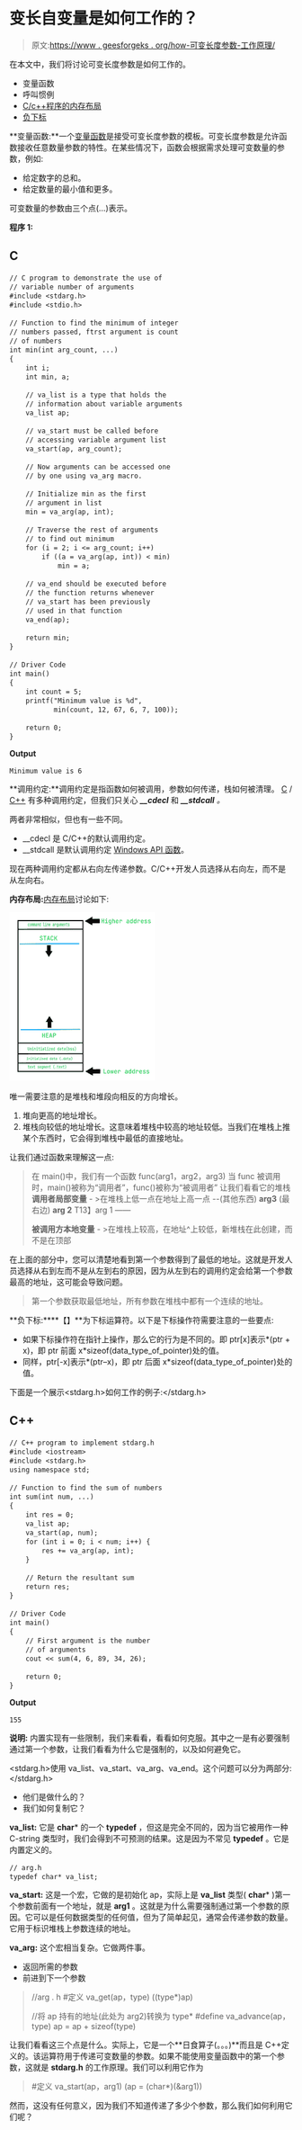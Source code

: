 # 变长自变量是如何工作的？

> 原文:[https://www . geesforgeks . org/how-可变长度参数-工作原理/](https://www.geeksforgeeks.org/how-variable-length-argument-works/)

在本文中，我们将讨论可变长度参数是如何工作的。

*   变量函数
*   呼叫惯例
*   [C/c++程序的内存布局](https://www.geeksforgeeks.org/memory-layout-of-c-program/)
*   [负下标](https://www.geeksforgeeks.org/overloading-subscript-or-array-index-operator-in-c/)

**变量函数:**一个[变量函数](https://www.geeksforgeeks.org/variadic-function-templates-c/)是接受可变长度参数的模板。可变长度参数是允许函数接收任意数量参数的特性。在某些情况下，函数会根据需求处理可变数量的参数，例如:

*   给定数字的总和。
*   给定数量的最小值和更多。

可变数量的参数由三个点(…)表示。

**程序 1:**

## C

```
// C program to demonstrate the use of
// variable number of arguments
#include <stdarg.h>
#include <stdio.h>

// Function to find the minimum of integer
// numbers passed, ftrst argument is count
// of numbers
int min(int arg_count, ...)
{
    int i;
    int min, a;

    // va_list is a type that holds the
    // information about variable arguments
    va_list ap;

    // va_start must be called before
    // accessing variable argument list
    va_start(ap, arg_count);

    // Now arguments can be accessed one
    // by one using va_arg macro.

    // Initialize min as the first
    // argument in list
    min = va_arg(ap, int);

    // Traverse the rest of arguments
    // to find out minimum
    for (i = 2; i <= arg_count; i++)
        if ((a = va_arg(ap, int)) < min)
            min = a;

    // va_end should be executed before
    // the function returns whenever
    // va_start has been previously
    // used in that function
    va_end(ap);

    return min;
}

// Driver Code
int main()
{
    int count = 5;
    printf("Minimum value is %d",
           min(count, 12, 67, 6, 7, 100));

    return 0;
}
```

**Output**

```
Minimum value is 6
```

**调用约定:**调用约定是指函数如何被调用，参数如何传递，栈如何被清理。 [C](https://www.geeksforgeeks.org/c-programming-language/) / [C++](https://www.geeksforgeeks.org/c-plus-plus/) 有多种调用约定，但我们只关心 ***__cdecl*** 和 ***__stdcall** 。*

两者非常相似，但也有一些不同。

*   __cdecl 是 C/C++的默认调用约定。
*   __stdcall 是默认调用约定 [Windows API 函数](https://www.geeksforgeeks.org/web-window-api-window-locationbar-property/)。

现在两种调用约定都从右向左传递参数。C/C++开发人员选择从右向左，而不是从左向右。

**内存布局:**[内存布局](https://www.geeksforgeeks.org/memory-layout-of-c-program/)讨论如下:

![Memory layout](img/c95ae9f05e5e908a7676b906480f4a26.png)

唯一需要注意的是堆栈和堆段向相反的方向增长。

1.  堆向更高的地址增长。
2.  堆栈向较低的地址增长。这意味着堆栈中较高的地址较低。当我们在堆栈上推某个东西时，它会得到堆栈中最低的直接地址。

让我们通过函数来理解这一点:

> 在 main()中，我们有一个函数 func(arg1，arg2，arg3)
> 当 func 被调用时，main()被称为“调用者”，func()被称为“被调用者”
> 让我们看看它的堆栈
> **调用者局部变量** - >在堆栈上低一点在地址上高一点
> --(其他东西)
> **arg3** (最右边)
> **arg 2**
> T13】arg 1
> ——
> 
> **被调用方本地变量** - >在堆栈上较高，在地址^上较低，新堆栈在此创建，而不是在顶部

在上面的部分中，您可以清楚地看到第一个参数得到了最低的地址。这就是开发人员选择从右到左而不是从左到右的原因，因为从左到右的调用约定会给第一个参数最高的地址，这可能会导致问题。

> 第一个参数获取最低地址，所有参数在堆栈中都有一个连续的地址。

**负下标:****【】**为下标运算符。以下是下标操作符需要注意的一些要点:

*   如果下标操作符在指针上操作，那么它的行为是不同的。即 ptr[x]表示*(ptr + x)，即 ptr 前面 x*sizeof(data_type_of_pointer)处的值。
*   同样，ptr[-x]表示*(ptr–x)，即 ptr 后面 x*sizeof(data_type_of_pointer)处的值。

下面是一个展示<stdarg.h>如何工作的例子:</stdarg.h>

## C++

```
// C++ program to implement stdarg.h
#include <iostream>
#include <stdarg.h>
using namespace std;

// Function to find the sum of numbers
int sum(int num, ...)
{
    int res = 0;
    va_list ap;
    va_start(ap, num);
    for (int i = 0; i < num; i++) {
        res += va_arg(ap, int);
    }

    // Return the resultant sum
    return res;
}

// Driver Code
int main()
{
    // First argument is the number
    // of arguments
    cout << sum(4, 6, 89, 34, 26);

    return 0;
}
```

**Output**

```
155
```

**说明:**
内置实现有一些限制，我们来看看，看看如何克服。其中之一是有必要强制通过第一个参数，让我们看看为什么它是强制的，以及如何避免它。

<stdarg.h>使用 va_list、va_start、va_arg、va_end。这个问题可以分为两部分:</stdarg.h>

*   他们是做什么的？
*   我们如何复制它？

**va_list:** 它是 **char*** 的一个 **typedef** ，但这是完全不同的，因为当它被用作一种 C-string 类型时，我们会得到不可预测的结果。这是因为不常见 **typedef** 。它是内置定义的。

```
// arg.h
typedef char* va_list;
```

**va_start:** 这是一个宏，它做的是初始化 ap，实际上是 **va_list** 类型( **char*** )第一个参数前面有一个地址，就是 **arg1** 。这就是为什么需要强制通过第一个参数的原因。它可以是任何数据类型的任何值，但为了简单起见，通常会传递参数的数量。它用于标识堆栈上参数连续的地址。

**va_arg:** 这个宏相当复杂。它做两件事。

*   返回所需的参数
*   前进到下一个参数

> //arg . h
> #定义 va_get(ap，type) ((type*)ap)
> 
> //将 ap 持有的地址(此处为 arg2)转换为 type*
> #define va_advance(ap，type) ap = ap + sizeof(type)

让我们看看这三个点是什么。实际上，它是一个**日食算子(。。。)**而且是 C++定义的。该运算符用于传递可变数量的参数。如果不能使用变量函数中的第一个参数，这就是 **stdarg.h** 的工作原理。我们可以利用它作为

> #定义 va_start(ap，arg1) (ap = (char*)(&arg1))

然而，这没有任何意义，因为我们不知道传递了多少个参数，那么我们如何利用它们呢？